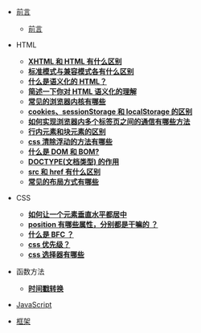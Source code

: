 <!-- _sidebar.md -->

- [前言](README.md)

  - [前言](README.md) <!--注意这里是相对路径-->

- HTML

  - [**XHTML 和 HTML 有什么区别**](html/XHTMLorHTML.md)
  - [ **标准模式与兼容模式各有什么区别**](html/standard-compat-mode.md)
  - [ **什么是语义化的 HTML？**](html/semantization.md)
  - [ **简述一下你对 HTML 语义化的理解**](html/semantization2.md)
  - [ **常见的浏览器内核有哪些**](html/browser.md)
  - [ **cookies、sessionStorage 和 localStorage 的区别**](html/storageMode.md)
  - [ **如何实现浏览器内多个标签页之间的通信有哪些方法**](html/communication.md)
  - [ **行内元素和块元素的区别**](html/periodic.md)
  - [ **css 清除浮动的方法有哪些**](html/cssflat.md)
  - [ **什么是 DOM 和 BOM?**](html/domORbom.md)
  - [ **DOCTYPE(文档类型) 的作用**](html/DOCTYPE.md)
  - [ **src 和 href 有什么区别**](html/srcorhref.md)
  - [ **常见的布局方式有哪些**](html/overall.md)

- CSS

  - [ **如何让一个元素垂直水平都居中**](css/vertical.md)
  - [ **position 有哪些属性，分别都是干嘛的 ？**](css/position.md)
  - [ **什么是 BFC ？**](css/bfc.md)
  - [ **css 优先级？**](css/csspriority.md)
  - [ **css 选择器有哪些**](css/cssselect.md)

- 函数方法

  - [ **时间戳转换**](js/formatTimestamp.md)

- [JavaScript](commit/throttle.md)
- [框架](commit/throttle.md)
